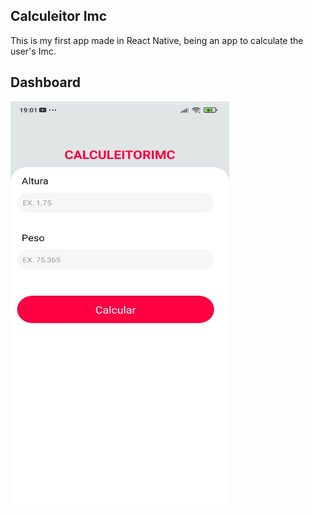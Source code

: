 ## Calculeitor Imc

This is my first app made in React Native, being an app to calculate the user's Imc.

## Dashboard

<p aling="center" justifyContent="center">
<img width="350" height="650" src="src\images\CalculeitorImc.jpeg">
</p>
